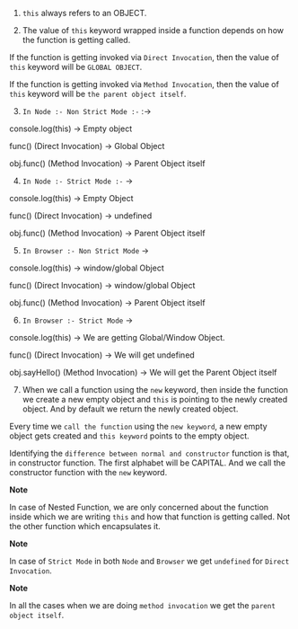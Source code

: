 1. `this` always refers to an OBJECT.

2. The value of `this` keyword wrapped inside a function depends on how the function is getting called.

If the function is getting invoked via `Direct Invocation`, then the value of `this` keyword will be `GLOBAL OBJECT`.

If the function is getting invoked via `Method Invocation`, then the value of `this` keyword will be `the parent object itself`.

3. `In Node :- Non Strict Mode :-` :-> 

console.log(this) -> Empty object

func() (Direct Invocation) -> Global Object

obj.func() (Method Invocation) -> Parent Object itself

4. `In Node :- Strict Mode :-` ->

console.log(this) -> Empty Object

func() (Direct Invocation) -> undefined

obj.func() (Method Invocation) -> Parent Object itself

5. `In Browser :- Non Strict Mode` ->

console.log(this) -> window/global Object

func() (Direct Invocation) -> window/global Object

obj.func() (Method Invocation) -> Parent Object itself

6. `In Browser :- Strict Mode` ->

console.log(this) -> We are getting Global/Window Object.

func() (Direct Invocation) -> We will get undefined

obj.sayHello() (Method Invocation) -> We will get the Parent Object itself

7. When we call a function using the `new` keyword, then inside the function we create a new empty object and `this` is pointing to the newly created object. And by default we return the newly created object.

Every time we `call the function` using the `new keyword`, a new empty object gets created and `this keyword` points to the empty object.

Identifying the `difference between normal and constructor` function is that, in constructor function. The first alphabet will be CAPITAL. And we call the constructor function with the `new` keyword.

**Note**

In case of Nested Function, we are only concerned about the function inside which we are writing `this` and how that function is getting called. Not the other function which encapsulates it.

**Note**

In case of `Strict Mode` in both `Node` and `Browser` we get `undefined` for `Direct Invocation`.

**Note**

In all the cases when we are doing `method invocation` we get the `parent object itself`.